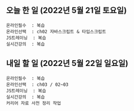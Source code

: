 ## 오늘 한 일 (2022년 5월 21일 토요일)
```study
온라인필수  : 복습
온라인선택  : ch02 자바스크립트 & 타입스크립트
JS트레이닝  : 복습
실시간강의  : 복습
```

## 내일 할 일 (2022년 5월 22일 일요일)
```study
온라인필수  : 복습
온라인선택  : ch03 / 02~03
JS트레이닝  : 복습
실시간강의  : 복습
커리어 자료 사전 정리 작업
```